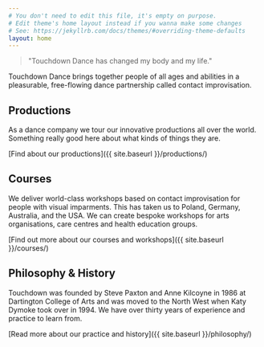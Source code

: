 ```yaml
---
# You don't need to edit this file, it's empty on purpose.
# Edit theme's home layout instead if you wanna make some changes
# See: https://jekyllrb.com/docs/themes/#overriding-theme-defaults
layout: home
---
```


> "Touchdown Dance has changed my body and my life."

Touchdown Dance brings together people of all ages and abilities in a pleasurable, free-flowing dance partnership called contact improvisation.

## Productions

As a dance company we tour our innovative productions all over the world. Something really good here about what kinds of things they are.

[Find about our productions]({{ site.baseurl }}/productions/)

## Courses

We deliver world-class workshops based on contact improvisation for people with visual imparments. This has taken us to Poland, Germany, Australia, and the USA. We can create bespoke workshops for arts organisations, care centres and health education groups.

[Find out more about our courses and workshops]({{ site.baseurl }}/courses/)

## Philosophy & History

Touchdown was founded by Steve Paxton and Anne Kilcoyne in 1986 at Dartington College of Arts and was moved to the North West when Katy Dymoke took over in 1994. We have over thirty years of experience and practice to learn from.

[Read more about our practice and history]({{ site.baseurl }}/philosophy/)
